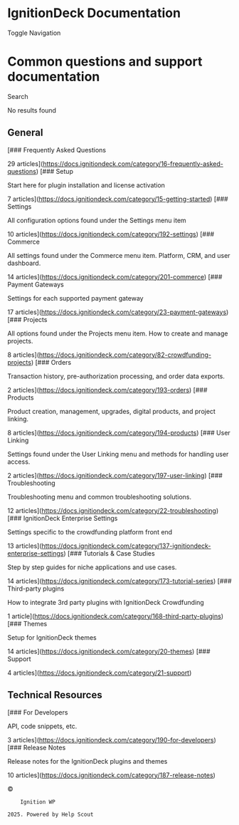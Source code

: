 # IgnitionDeck Documentation

[](https://www.ignitiondeck.com)

Toggle Navigation

# Common questions and support documentation

Search

No results found

## General

[### Frequently Asked Questions

29 articles](https://docs.ignitiondeck.com/category/16-frequently-asked-questions)
[### Setup

Start here for plugin installation and license activation

7 articles](https://docs.ignitiondeck.com/category/15-getting-started)
[### Settings

All configuration options found under the Settings menu item

10 articles](https://docs.ignitiondeck.com/category/192-settings)
[### Commerce

All settings found under the Commerce menu item. Platform, CRM, and user dashboard.

14 articles](https://docs.ignitiondeck.com/category/201-commerce)
[### Payment Gateways

Settings for each supported payment gateway

17 articles](https://docs.ignitiondeck.com/category/23-payment-gateways)
[### Projects

All options found under the Projects menu item. How to create and manage projects.

8 articles](https://docs.ignitiondeck.com/category/82-crowdfunding-projects)
[### Orders

Transaction history, pre-authorization processing, and order data exports.

2 articles](https://docs.ignitiondeck.com/category/193-orders)
[### Products

Product creation, management, upgrades, digital products, and project linking.

8 articles](https://docs.ignitiondeck.com/category/194-products)
[### User Linking

Settings found under the User Linking menu and methods for handling user access.

2 articles](https://docs.ignitiondeck.com/category/197-user-linking)
[### Troubleshooting

Troubleshooting menu and common troubleshooting solutions.

12 articles](https://docs.ignitiondeck.com/category/22-troubleshooting)
[### IgnitionDeck Enterprise Settings

Settings specific to the crowdfunding platform front end

13 articles](https://docs.ignitiondeck.com/category/137-ignitiondeck-enterprise-settings)
[### Tutorials & Case Studies

Step by step guides for niche applications and use cases.

14 articles](https://docs.ignitiondeck.com/category/173-tutorial-series)
[### Third-party plugins

How to integrate 3rd party plugins with IgnitionDeck Crowdfunding

1 article](https://docs.ignitiondeck.com/category/168-third-party-plugins)
[### Themes

Setup for IgnitionDeck themes

14 articles](https://docs.ignitiondeck.com/category/20-themes)
[### Support

4 articles](https://docs.ignitiondeck.com/category/21-support)

## Technical Resources

[### For Developers

API, code snippets, etc.

3 articles](https://docs.ignitiondeck.com/category/190-for-developers)
[### Release Notes

Release notes for the IgnitionDeck plugins and themes

10 articles](https://docs.ignitiondeck.com/category/187-release-notes)

©
    
        Ignition WP
    
    2025. Powered by Help Scout

